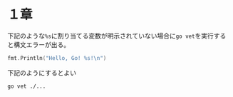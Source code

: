 # １章

下記のような`%s`に割り当てる変数が明示されていない場合に`go vet`を実行すると構文エラーが出る。

```go
fmt.Println("Hello, Go! %s!\n")
```

下記のようにするとよい

```sh
go vet ./...
```
